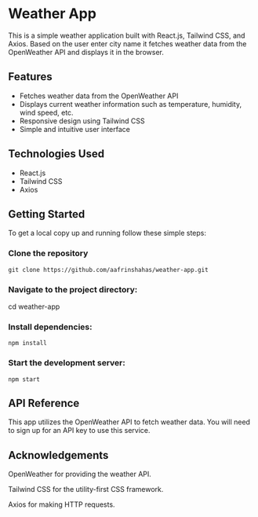 # Weather App

This is a simple weather application built with React.js, Tailwind CSS, and Axios. Based on the user enter city name it fetches weather data from the OpenWeather API and displays it in the browser.

## Features

- Fetches weather data from the OpenWeather API
- Displays current weather information such as temperature, humidity, wind speed, etc.
- Responsive design using Tailwind CSS
- Simple and intuitive user interface

## Technologies Used

- React.js
- Tailwind CSS
- Axios

## Getting Started

To get a local copy up and running follow these simple steps:

### Clone the repository

    git clone https://github.com/aafrinshahas/weather-app.git

### Navigate to the project directory:

   cd weather-app

### Install dependencies:

    npm install

### Start the development server:

    npm start

## API Reference

This app utilizes the OpenWeather API to fetch weather data. You will need to sign up for an API key to use this service.

## Acknowledgements

OpenWeather for providing the weather API.

Tailwind CSS for the utility-first CSS framework.

Axios for making HTTP requests.

